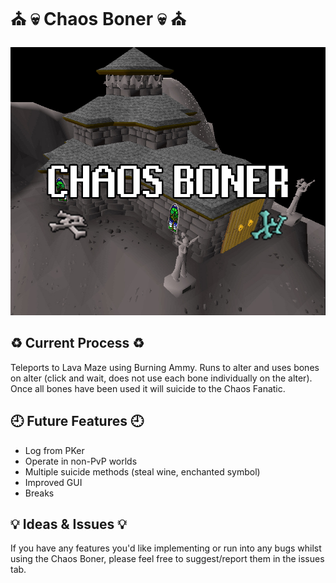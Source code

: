 # :church: :skull: Chaos Boner :skull: :church:
![Chaos Boner](./chaosBoner.jpg)

## :recycle: Current Process :recycle:
Teleports to Lava Maze using Burning Ammy. Runs to alter and uses bones on alter (click and wait, does not use each bone individually on the alter). Once all bones have been used it will suicide to the Chaos Fanatic.


## :clock9: Future Features :clock9:

- Log from PKer
- Operate in non-PvP worlds
- Multiple suicide methods (steal wine, enchanted symbol)
- Improved GUI
- Breaks

## :bulb: Ideas & Issues :bulb:
If you have any features you'd like implementing or run into any bugs whilst using the Chaos Boner, please feel free to suggest/report them in the issues tab.